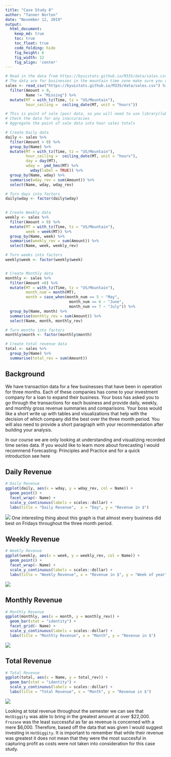 ```yaml
---
title: "Case Study 8"
author: "Tanner Norton"
date: "November 12, 2019"
output:
  html_document:  
    keep_md: true
    toc: true
    toc_float: true
    code_folding: hide
    fig_height: 6
    fig_width: 12
    fig_align: 'center'
---
```







```r
# Read in the data from https://byuistats.github.io/M335/data/sales.csv and format it for visualization and analysis
# The data are for businesses in the mountain time zone make sure you read in times correctly
sales <- read_csv("https://byuistats.github.io/M335/data/sales.csv") %>%
  filter(Amount > 0,
         Name != "Missing") %>% 
  mutate(MT = with_tz(Time, tz = "US/Mountain"),
         hour_ceiling =  ceiling_date(MT, unit = "hours"))

# This is point of sale (pos) data, so you will need to use library(lubridate) to create the correct time aggregations
# Check the data for any inaccuracies
# Aggregate the point of sale data into hour sales totals

# Create Daily data
daily <- sales %>%
  filter(Amount > 0) %>% 
  group_by(Name) %>% 
  mutate(MT = with_tz(Time, tz = "US/Mountain"),
         hour_ceiling =  ceiling_date(MT, unit = "hours"),
         day = day(MT),
         wday =  ymd_hms(MT) %>%
           wday(label = TRUE)) %>% 
  group_by(Name, wday) %>%
  summarise(wday_rev = sum(Amount)) %>%
  select(Name, wday, wday_rev)

# Turn days into factors
daily$wday <- factor(daily$wday)
  

# Create Weekly data
weekly <- sales %>%
  filter(Amount > 0) %>%
  mutate(MT = with_tz(Time, tz = "US/Mountain"),
         week = week(MT)) %>% 
  group_by(Name, week) %>%
  summarise(weekly_rev = sum(Amount)) %>%
  select(Name, week, weekly_rev)

# Turn weeks into factors
weekly$week <- factor(weekly$week)


# Create Monthly data
monthly <- sales %>% 
  filter(Amount >0) %>% 
  mutate(MT = with_tz(Time, tz = "US/Mountain"),
         month_num = month(MT),
         month = case_when(month_num == 5 ~ "May",
                            month_num == 6 ~ "June",
                            month_num == 7 ~ "July")) %>% 
  group_by(Name, month) %>%
  summarise(monthly_rev = sum(Amount)) %>%
  select(Name, month, monthly_rev)

# Turn months into factors
monthly$month <- factor(monthly$month)

# Create total revenue data
total <- sales %>% 
  group_by(Name) %>% 
  summarise(total_rev = sum(Amount))
```

## Background

We have transaction data for a few businesses that have been in operation for three months. Each of these companies has come to your investment company for a loan to expand their business. Your boss has asked you to go through the transactions for each business and provide daily, weekly, and monthly gross revenue summaries and comparisons. Your boss would like a short write up with tables and visualizations that help with the decision of which company did the best over the three month period. You will also need to provide a short paragraph with your recommendation after building your analysis.

In our course we are only looking at understanding and visualizing recorded time series data. If you would like to learn more about forecasting I would recommend Forecasting: Principles and Practice and for a quick introduction see here


## Daily Revenue


```r
# Daily Revenue
ggplot(daily, aes(x = wday, y = wday_rev, col = Name)) +
  geom_point() +
  facet_wrap(~ Name) +
  scale_y_continuous(labels = scales::dollar) +
  labs(title = "Daily Revenue",  x = "Day", y = "Revenue in $")
```

![](Case_Study_8_files/figure-html/daily-1.png)<!-- -->
One interesting thing about this graph is that almost every business did best on Fridays throughout the three month period. 

## Weekly Revenue


```r
# Weekly Revenue
ggplot(weekly, aes(x = week, y = weekly_rev, col = Name)) +
  geom_point() +
  facet_wrap(~ Name) +
  scale_y_continuous(labels = scales::dollar) +
  labs(title = "Weekly Revenue", x = "Revenue in $", y = "Week of year")
```

![](Case_Study_8_files/figure-html/weekly-1.png)<!-- -->

## Monthly Revenue 


```r
# Monthly Revenue
ggplot(monthly, aes(x = month, y = monthly_rev)) +
  geom_bar(stat = "identity") +
  facet_grid(~ Name) +
  scale_y_continuous(labels = scales::dollar) +
  labs(title = "Monthly Revenue", x = "Month", y = "Revenue in $")
```

![](Case_Study_8_files/figure-html/monthly-1.png)<!-- -->


## Total Revenue


```r
# Total Revenue
ggplot(total, aes(x = Name, y = total_rev)) +
  geom_bar(stat = "identity") +
  scale_y_continuous(labels = scales::dollar) +
  labs(title = "Total Revenue", x = "Month", y = "Revenue in $")
```

![](Case_Study_8_files/figure-html/total-1.png)<!-- -->

Looking at total revenue throughout the semester we can see that `HotDiggity` was able to bring in the greatest amount at over $22,000. `Frozone` was the least successful as far as revenue is concerned with a mere $6,000. Therefore, based off the data that was given I would suggest investing in `HotDiggity`. It is important to remember that while their revenue was greatest it does not mean that they were the most succesful in capturing profit as costs were not taken into consideration for this case study. 

